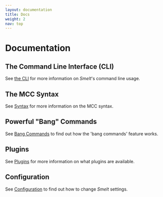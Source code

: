 ```yaml
---
layout: documentation
title: Docs
weight: 2
nav: top
---
```


Documentation
=============

The Command Line Interface (CLI)
------------

See [the CLI](cli.html) for more information on *Smelt*'s command line usage.


The MCC Syntax
------------

See [Syntax](syntax.html) for more information on the MCC syntax.


Powerful "Bang" Commands
------------------------

See [Bang Commands](bangcommands.html) to find out how the 'bang commands' feature works.

Plugins
-------

See [Plugins](plugins.html) for more information on what plugins are available.

Configuration
-------------

See [Configuration](configuration.html) to find out how to change *Smelt* settings.